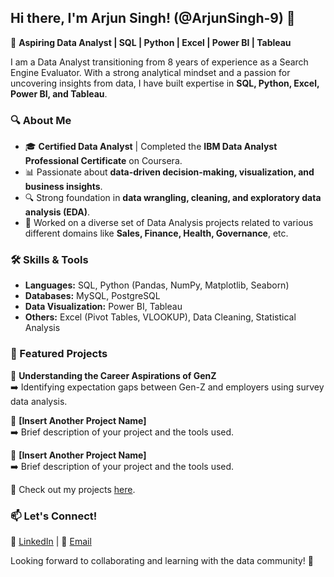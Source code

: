 <!---
ArjunSingh-9/ArjunSingh-9 is a ✨ special ✨ repository because its `README.md` (this file) appears on your GitHub profile.
You can click the Preview link to take a look at your changes.
--->

## Hi there, I'm Arjun Singh! (@ArjunSingh-9) 👋  

🚀 **Aspiring Data Analyst | SQL | Python | Excel | Power BI | Tableau**  

I am a Data Analyst transitioning from 8 years of experience as a Search Engine Evaluator. 
With a strong analytical mindset and a passion for uncovering insights from data, I have built expertise in **SQL, Python, Excel, Power BI, and Tableau**.  

### 🔍 About Me  
- 🎓 **Certified Data Analyst** | Completed the **IBM Data Analyst Professional Certificate** on Coursera.  
- 📊 Passionate about **data-driven decision-making, visualization, and business insights**.  
- 🔍 Strong foundation in **data wrangling, cleaning, and exploratory data analysis (EDA)**.  
- 🚀 Worked on a diverse set of Data Analysis projects related to various different domains like **Sales, Finance, Health, Governance**, etc.  

### 🛠️ Skills & Tools  
- **Languages:** SQL, Python (Pandas, NumPy, Matplotlib, Seaborn)  
- **Databases:** MySQL, PostgreSQL  
- **Data Visualization:** Power BI, Tableau  
- **Others:** Excel (Pivot Tables, VLOOKUP), Data Cleaning, Statistical Analysis  

### 📂 Featured Projects  
🔹 **Understanding the Career Aspirations of GenZ**  
➡️ Identifying expectation gaps between Gen-Z and employers using survey data analysis.  

🔹 **[Insert Another Project Name]**  
➡️ Brief description of your project and the tools used.  

🔹 **[Insert Another Project Name]**  
➡️ Brief description of your project and the tools used.  

📌 Check out my projects [here](https://github.com/ArjunSingh-9).  

### 📫 Let's Connect!  
💼 [LinkedIn](https://www.linkedin.com/in/arjun16/) | 📧 [Email](arjun.saini7@gmail.com)  

Looking forward to collaborating and learning with the data community! 🚀  

